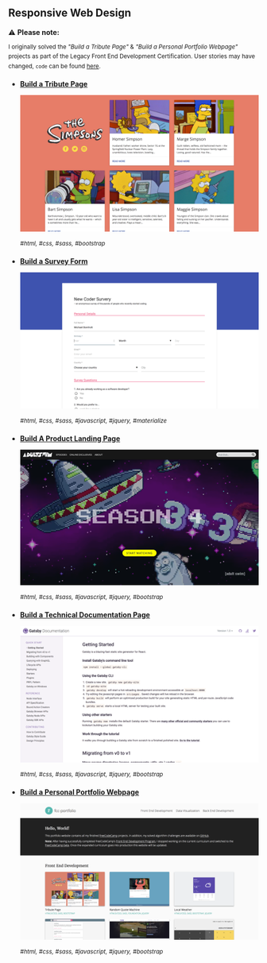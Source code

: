 ## Responsive Web Design

:warning: **Please note:**

<sup>I originally solved the _"Build a Tribute Page"_ & _"Build a Personal Portfolio Webpage"_ projects as part of the Legacy Front End Development Certification. User stories may have changed, `code` can be found [here](https://github.com/bomholtm/fcc/tree/master/legacy_front_end_development).</sup>

- [**Build a Tribute Page**](https://bomholtm.github.io/fcc/legacy_front_end_development/tribute_page)

  [![](../_assets/README/tribute_page.png)](https://bomholtm.github.io/fcc/legacy_front_end_development/tribute_page)

  <sup>_#html, #css, #sass, #bootstrap_</sup>

- [**Build a Survey Form**](https://bomholtm.github.io/fcc/responsive_web_design/survey_form)

  [![](../_assets/README/survey_form.png)](https://bomholtm.github.io/fcc/responsive_web_design/survey_form)

  <sup>_#html, #css, #sass, #javascript, #jquery, #materialize_</sup>

- [**Build A Product Landing Page**](https://bomholtm.github.io/fcc/responsive_web_design/landing_page)

  [![](../_assets/README/landing_page.png)](https://bomholtm.github.io/fcc/responsive_web_design/landing_page)

  <sup>_#html, #css, #sass, #javascript, #jquery, #bootstrap_</sup>

- [**Build a Technical Documentation Page**](https://bomholtm.github.io/fcc/responsive_web_design/documentation_page)

  [![](../_assets/README/documentation_page.png)](https://bomholtm.github.io/fcc/responsive_web_design/documentation_page)

  <sup>_#html, #css, #sass, #javascript, #jquery, #bootstrap_</sup>

- [**Build a Personal Portfolio Webpage**](https://bomholtm.github.io/fcc/legacy_front_end_development/personal_portfolio)

  [![](../_assets/README/personal_portfolio.png)](https://bomholtm.github.io/fcc/legacy_front_end_development/personal_portfolio)

  <sup>_#html, #css, #sass, #javascript, #jquery, #bootstrap_</sup>
